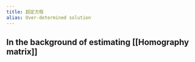 ```yaml
---
title: 超定方程
alias: Over-determined solution
---
```


## In the background of estimating [[Homography matrix]]
##
##
